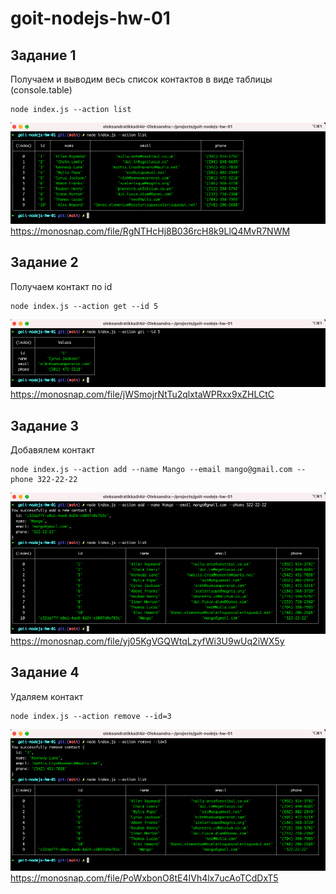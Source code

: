 # goit-nodejs-hw-01

## Задание 1

 Получаем и выводим весь список контактов в виде таблицы (console.table)
```
node index.js --action list
```

![](docs/images/task1.png)
https://monosnap.com/file/RgNTHcHj8B036rcH8k9LlQ4MvR7NWM

## Задание 2

 Получаем контакт по id
```
node index.js --action get --id 5
```

![](docs/images/task2.png)
https://monosnap.com/file/jWSmojrNtTu2qlxtaWPRxx9xZHLCtC

## Задание 3

 Добавялем контакт
```
node index.js --action add --name Mango --email mango@gmail.com --phone 322-22-22
```

![](docs/images/task3.png)
https://monosnap.com/file/yj05KgVGQWtqLzyfWi3U9wUq2iWX5y

## Задание 4

 Удаляем контакт
```
node index.js --action remove --id=3
```

![](docs/images/task4.png)
https://monosnap.com/file/PoWxbonO8tE4IVh4lx7ucAoTCdDxT5
